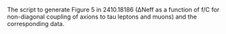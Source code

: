 The script to generate Figure 5 in 2410.18186 (∆Neff as a function of f/C for non-diagonal coupling of axions to tau leptons and muons) and the corresponding data. 
